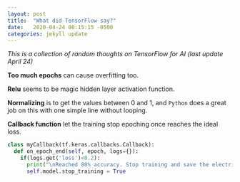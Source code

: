 ```yaml
---
layout: post
title:  "What did TensorFlow say?"
date:   2020-04-24 00:15:15 -0500
categories: jekyll update
---
```


*This is a collection of random thoughts on TensorFlow for AI (last update April 24)*

**Too much epochs** can cause overfitting too.

**Relu** seems to be magic hidden layer activation function.

**Normalizing** is to get the values between 0 and 1, and `Python` does a great job on this with one simple line without looping.

**Callback function** let the training stop epoching once reaches the ideal loss.


```python
class myCallback(tf.keras.callbacks.Callback):
  def on_epoch_end(self, epoch, logs={}):
    if(logs.get('loss')<0.2):
      print("\nReached 80% accuracy. Stop training and save the electricity!")
      self.model.stop_training = True
```

